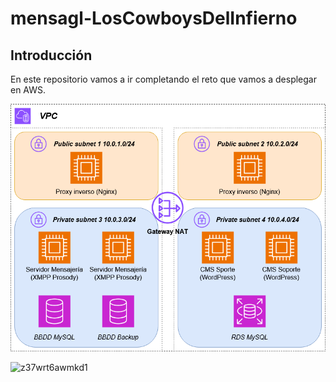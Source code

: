 # mensagl-LosCowboysDelInfierno

## Introducción


En este repositorio vamos a ir completando el reto que vamos a desplegar en AWS.



![Screenshot](docs/diagram.png)




![z37wrt6awmkd1](https://github.com/user-attachments/assets/3cadc2d4-bcfc-4751-bde9-c74307269490)
